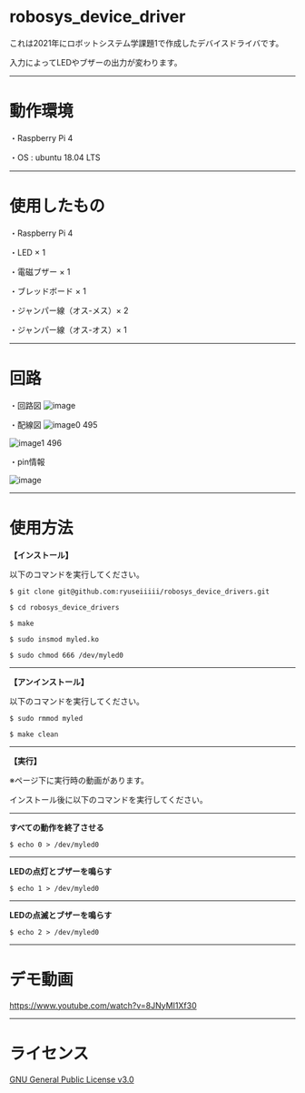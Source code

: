 # robosys_device_driver
これは2021年にロボットシステム学課題1で作成したデバイスドライバです。

入力によってLEDやブザーの出力が変わります。
***
# 動作環境
・Raspberry Pi 4

・OS : ubuntu 18.04 LTS
***
# 使用したもの
・Raspberry Pi 4

・LED × 1

・電磁ブザー × 1

・ブレッドボード × 1

・ジャンパー線（オス-メス）× 2

・ジャンパー線（オス-オス）× 1
***
# 回路

・回路図
![image](https://user-images.githubusercontent.com/92899820/146334518-2a3d00d7-e971-440e-bd79-09a335ba3945.png)


・配線図
![image0 495](https://user-images.githubusercontent.com/92899820/146334575-dc47aa5a-8b70-419e-8084-4aea567f836d.jpeg)

![image1 496](https://user-images.githubusercontent.com/92899820/146334599-4c2eeb6e-7c3c-45ce-9be2-1a42fb29c22a.jpeg)


・pin情報

![image](https://user-images.githubusercontent.com/92899820/145713427-35931895-a114-4aae-8761-1b0c34c36515.png)
***
# 使用方法
**【インストール】**

以下のコマンドを実行してください。

```
$ git clone git@github.com:ryuseiiiii/robosys_device_drivers.git

$ cd robosys_device_drivers

$ make

$ sudo insmod myled.ko

$ sudo chmod 666 /dev/myled0
```
***
**【アンインストール】**

以下のコマンドを実行してください。

```
$ sudo rmmod myled

$ make clean
```
***
**【実行】**

※ページ下に実行時の動画があります。

インストール後に以下のコマンドを実行してください。
***
**すべての動作を終了させる**
```
$ echo 0 > /dev/myled0
```
***
**LEDの点灯とブザーを鳴らす**
```
$ echo 1 > /dev/myled0
```
***
**LEDの点滅とブザーを鳴らす**
```
$ echo 2 > /dev/myled0
```
***
# デモ動画
https://www.youtube.com/watch?v=8JNyMI1Xf30
***
# ライセンス
[GNU General Public License v3.0](https://github.com/ryuseiiiii/robosys_device_drivers/blob/main/COPYING)

